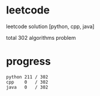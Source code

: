 # leetcode
leetcode solution [python, cpp, java]

total 302 algorithms problem
# progress	
	python 211 / 302
	cpp    0   / 302
	java   0   / 302


